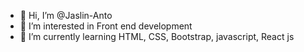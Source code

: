 - 👋 Hi, I’m @Jaslin-Anto
- 👀 I’m interested in Front end development
- 🌱 I’m currently learning HTML, CSS, Bootstrap, javascript, React js

<!---
Jaslin-Anto/Jaslin-Anto is a ✨ special ✨ repository because its `README.md` (this file) appears on your GitHub profile.
You can click the Preview link to take a look at your changes.
--->

